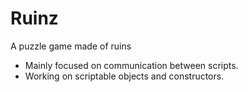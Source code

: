 # Ruinz
 A puzzle game made of ruins
 
- Mainly focused on communication between scripts.
- Working on scriptable objects and constructors.


